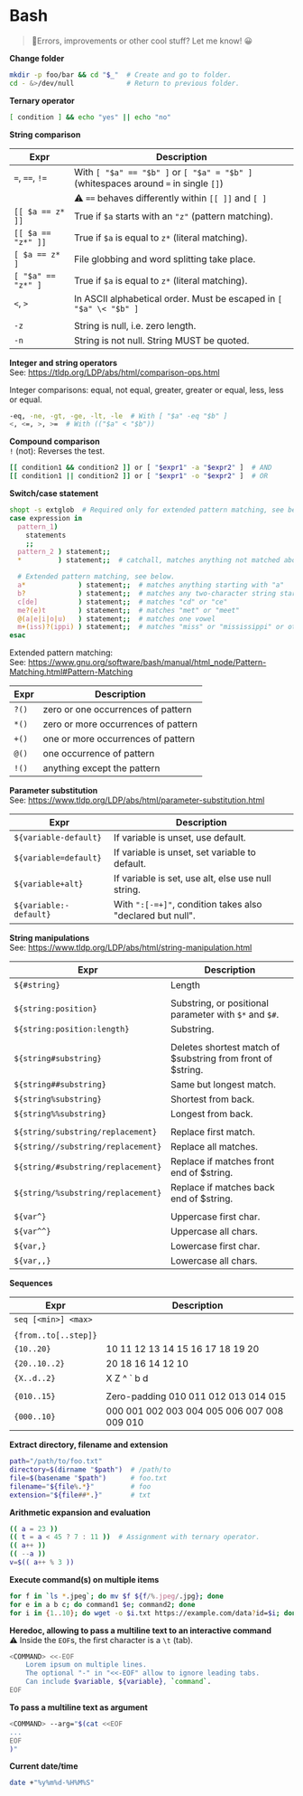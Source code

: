# Bash

> 👋Errors, improvements or other cool stuff? Let me know! 😀


**Change folder**  
```bash
mkdir -p foo/bar && cd "$_"  # Create and go to folder.
cd - &>/dev/null             # Return to previous folder.
```

**Ternary operator**  
```bash
[ condition ] && echo "yes" || echo "no"
```

**String comparison**

| Expr               | Description                                                                          |
| ------------------ | ------------------------------------------------------------------------------------ |
| `=`, `==`, `!=`    | With `[ "$a" == "$b" ]` or `[ "$a" = "$b" ]` (whitespaces around `=` in single `[]`) |
|                    | ⚠️ `==` behaves differently within `[[ ]]` and `[ ]`                                 |
| `[[ $a == z* ]]`   | True if `$a` starts with an `"z"` (pattern matching).                                |
| `[[ $a == "z*" ]]` | True if `$a` is equal to `z*` (literal matching).                                    |
| `[ $a == z* ]`     | File globbing and word splitting take place.                                         |
| `[ "$a" == "z*" ]` | True if `$a` is equal to `z*` (literal matching).                                    |
| `<`, `>`           | In ASCII alphabetical order. Must be escaped in `[ "$a" \< "$b" ]`                   |
|                    |                                                                                      |
| `-z`               | String is null, i.e. zero length.                                                    |
| `-n`               | String is not null. String MUST be quoted.                                           |


**Integer and string operators**  
See: https://tldp.org/LDP/abs/html/comparison-ops.html

Integer comparisons: equal, not equal, greater, greater or equal, less, less or equal.
```bash
-eq, -ne, -gt, -ge, -lt, -le  # With [ "$a" -eq "$b" ]
<, <=, >, >=  # With (("$a" < "$b"))
```

**Compound comparison**  
`!` (not): Reverses the test.

```bash
[[ condition1 && condition2 ]] or [ "$expr1" -a "$expr2" ]  # AND
[[ condition1 || condition2 ]] or [ "$expr1" -o "$expr2" ]  # OR   
```

**Switch/case statement**
```bash
shopt -s extglob  # Required only for extended pattern matching, see below.
case expression in
  pattern_1)
    statements
    ;;
  pattern_2 ) statement;;
  *         ) statement;;  # catchall, matches anything not matched above

  # Extended pattern matching, see below.
  a*             ) statement;;  # matches anything starting with "a"
  b?             ) statement;;  # matches any two-character string starting with "b"
  c[de]          ) statement;;  # matches "cd" or "ce"
  me?(e)t        ) statement;;  # matches "met" or "meet"
  @(a|e|i|o|u)   ) statement;;  # matches one vowel
  m+(iss)?(ippi) ) statement;;  # matches "miss" or "mississippi" or others
esac
```

Extended pattern matching:  
See: https://www.gnu.org/software/bash/manual/html_node/Pattern-Matching.html#Pattern-Matching

| Expr  | Description                         |
| ----- | ----------------------------------- |
| `?()` | zero or one occurrences of pattern  |
| `*()` | zero or more occurrences of pattern |
| `+()` | one or more occurrences of pattern  |
| `@()` | one occurrence of pattern           |
| `!()` | anything except the pattern         |


**Parameter substitution**  
See: https://www.tldp.org/LDP/abs/html/parameter-substitution.html

| Expr                   | Description                                                |
| ---------------------- | ---------------------------------------------------------- |
| `${variable-default}`  | If variable is unset, use default.                         |
| `${variable=default}`  | If variable is unset, set variable to default.             |
| `${variable+alt}`      | If variable is set, use alt, else use null string.         |
| `${variable:-default}` | With `":[-=+]"`, condition takes also "declared but null". |


**String manipulations**  
See: https://www.tldp.org/LDP/abs/html/string-manipulation.html

| Expr                               | Description                                                 |
| ---------------------------------- | ----------------------------------------------------------- |
| `${#string}`                       | Length                                                      |
|                                    |                                                             |
| `${string:position}`               | Substring, or positional parameter with `$*` and `$#`.      |
| `${string:position:length}`        | Substring.                                                  |
|                                    |                                                             |
| `${string#substring}`              | Deletes shortest match of $substring from front of $string. |
| `${string##substring}`             | Same but longest match.                                     |
| `${string%substring}`              | Shortest from back.                                         |
| `${string%%substring}`             | Longest from back.                                          |
|                                    |                                                             |
| `${string/substring/replacement}`  | Replace first match.                                        |
| `${string//substring/replacement}` | Replace all matches.                                        |
| `${string/#substring/replacement}` | Replace if matches front end of $string.                    |
| `${string/%substring/replacement}` | Replace if matches back end of $string.                     |
|                                    |                                                             |
| `${var^}`                          | Uppercase first char.                                       |
| `${var^^}`                         | Uppercase all chars.                                        |
| `${var,}`                          | Lowercase first char.                                       |
| `${var,,}`                         | Lowercase all chars.                                        |


**Sequences**  

| Expr                 | Description                                 |
| -------------------- | ------------------------------------------- |
| `seq [<min>] <max>`  |                                             |
|                      |                                             |
| `{from..to[..step]}` |                                             |
| `{10..20}`           | 10 11 12 13 14 15 16 17 18 19 20            |
| `{20..10..2}`        | 20 18 16 14 12 10                           |
| `{X..d..2}`          | X Z  ^ ` b d                                |
|                      |                                             |
| `{010..15}`          | Zero-padding 010 011 012 013 014 015        |
| `{000..10}`          | 000 001 002 003 004 005 006 007 008 009 010 |


**Extract directory, filename and extension**
```bash
path="/path/to/foo.txt"
directory=$(dirname "$path")  # /path/to
file=$(basename "$path")      # foo.txt
filename="${file%.*}"         # foo
extension="${file##*.}"       # txt
```

**Arithmetic expansion and evaluation**
```bash
(( a = 23 ))
(( t = a < 45 ? 7 : 11 ))  # Assignment with ternary operator.
(( a++ ))
(( --a ))
v=$(( a++ % 3 ))
```

**Execute command(s) on multiple items**
```bash
for f in `ls *.jpeg`; do mv $f ${f/%.jpeg/.jpg}; done
for e in a b c; do command1 $e; command2; done
for i in {1..10}; do wget -o $i.txt https://example.com/data?id=$i; done
```

**Heredoc, allowing to pass a multiline text to an interactive command**  
⚠️ Inside the `EOF`s, the first character is a `\t` (tab).

```bash
<COMMAND> <<-EOF
	Lorem ipsum on multiple lines.
	The optional "-" in "<<-EOF" allow to ignore leading tabs.
	Can include $variable, ${variable}, `command`.
EOF
```

**To pass a multiline text as argument**
```bash
<COMMAND> --arg="$(cat <<EOF
...
EOF
)"
```

**Current date/time**
```bash
date +"%y%m%d-%H%M%S"
```
